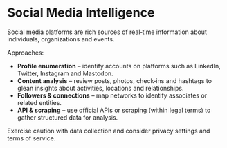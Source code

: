 # Social Media Intelligence

Social media platforms are rich sources of real‑time information about individuals, organizations and events.

Approaches:

- **Profile enumeration** – identify accounts on platforms such as LinkedIn, Twitter, Instagram and Mastodon.  
- **Content analysis** – review posts, photos, check‑ins and hashtags to glean insights about activities, locations and relationships.  
- **Followers & connections** – map networks to identify associates or related entities.  
- **API & scraping** – use official APIs or scraping (within legal terms) to gather structured data for analysis.

Exercise caution with data collection and consider privacy settings and terms of service.
